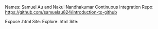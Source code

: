 Names: Samuel Au and Nakul Nandhakumar
Continuous Integration Repo: https://github.com/samuelau824/introduction-to-github

Expose .html Site:
Explore .html Site:
